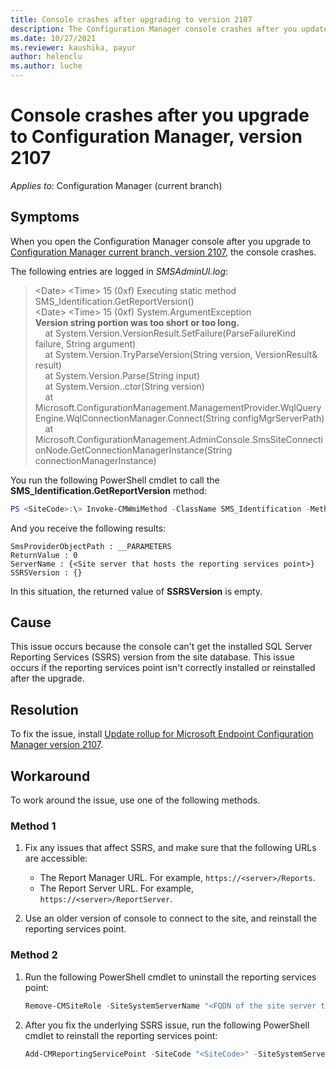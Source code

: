 ```yaml
---
title: Console crashes after upgrading to version 2107
description: The Configuration Manager console crashes after you update to Configuration Manager current branch, version 2107.
ms.date: 10/27/2021
ms.reviewer: kaushika, payur
author: helenclu
ms.author: luche
---
```

# Console crashes after you upgrade to Configuration Manager, version 2107

*Applies to*: Configuration Manager (current branch)

## Symptoms

When you open the Configuration Manager console after you upgrade to [Configuration Manager current branch, version 2107](/mem/configmgr/core/plan-design/changes/whats-new-in-version-2107), the console crashes.

The following entries are logged in *SMSAdminUI.log*:

> \<Date\> \<Time\>    15 (0xf)    Executing static method SMS_Identification.GetReportVersion()  
> \<Date\> \<Time\>    15 (0xf)    System.ArgumentException  
> **Version string portion was too short or too long.**  
> &nbsp;&nbsp;&nbsp; at System.Version.VersionResult.SetFailure(ParseFailureKind failure, String argument)  
> &nbsp;&nbsp;&nbsp; at System.Version.TryParseVersion(String version, VersionResult& result)  
> &nbsp;&nbsp;&nbsp; at System.Version.Parse(String input)  
> &nbsp;&nbsp;&nbsp; at System.Version..ctor(String version)  
> &nbsp;&nbsp;&nbsp; at Microsoft.ConfigurationManagement.ManagementProvider.WqlQueryEngine.WqlConnectionManager.Connect(String configMgrServerPath)  
> &nbsp;&nbsp;&nbsp; at Microsoft.ConfigurationManagement.AdminConsole.SmsSiteConnectionNode.GetConnectionManagerInstance(String connectionManagerInstance)

You run the following PowerShell cmdlet to call the **SMS_Identification.GetReportVersion** method:

```powershell
PS <SiteCode>:\> Invoke-CMWmiMethod -ClassName SMS_Identification -MethodName GetReportVersion -parameter @{ Sitecode = '<SiteCode>' }
```

And you receive the following results:

```output
SmsProviderObjectPath : __PARAMETERS
ReturnValue : 0
ServerName : {<Site server that hosts the reporting services point>}
SSRSVersion : {}
```

In this situation, the returned value of **SSRSVersion** is empty.

## Cause

This issue occurs because the console can't get the installed SQL Server Reporting Services (SSRS) version from the site database. This issue occurs if the reporting services point isn't correctly installed or reinstalled after the upgrade.

## Resolution

To fix the issue, install [Update rollup for Microsoft Endpoint Configuration Manager version 2107](/mem/configmgr/hotfix/2107/11121541).

## Workaround

To work around the issue, use one of the following methods.

### Method 1

1. Fix any issues that affect SSRS, and make sure that the following URLs are accessible:

   - The Report Manager URL. For example, `https://<server>/Reports`.
   - The Report Server URL. For example, `https://<server>/ReportServer`.
1. Use an older version of console to connect to the site, and reinstall the reporting services point.

### Method 2

1. Run the following PowerShell cmdlet to uninstall the reporting services point:

   ```powershell
   Remove-CMSiteRole -SiteSystemServerName "<FQDN of the site server that hosts the reporting services point>" -RoleName "SMS SRS Reporting Point"
   ```

1. After you fix the underlying SSRS issue, run the following PowerShell cmdlet to reinstall the reporting services point:

   ```powershell
   Add-CMReportingServicePoint -SiteCode "<SiteCode>" -SiteSystemServerName "<FQDN of the site server that hosts the reporting services point>" -UserName <Domain\ReportingUser>
   ```

